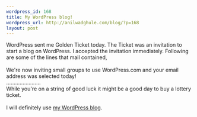 ```yaml
--- 
wordpress_id: 168
title: My WordPress blog!
wordpress_url: http://anilwadghule.com/blog/?p=168
layout: post
---
```

WordPress sent me Golden Ticket today. The Ticket was an invitation to start a blog on WordPress. I accepted the invitation immediately. Following are some of the lines that mail contained,<br /><br />We're now inviting small groups to use WordPress.com and your email address was selected today!<br />.......................<br />While you're on a string of good luck it might be a good day to buy a lottery ticket.<br /><br />I will definitely use <a href="http://anildigital.wordpress.com/">my WordPress blog</a>.
